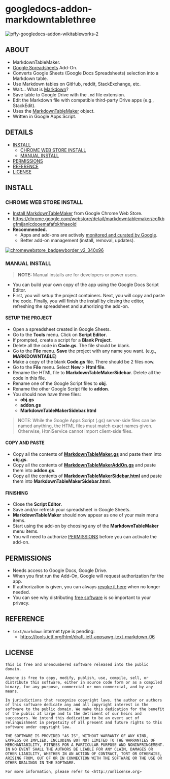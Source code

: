 # googledocs-addon-markdowntablethree

![pffy-googledocs-addon-wikitableworks-2](https://cloud.githubusercontent.com/assets/7258373/6681435/cd42f8b2-cc23-11e4-9c83-877550fb1e9e.png)

## ABOUT


  + MarkdownTableMaker.
  + [Google Spreadsheets](http://www.google.com/sheets/about/) Add-On.
  + Converts Google Sheets (Google Docs Spreadsheets) selection into a Markdown table.
  + Use Markdown tables on GitHub, reddit, StackExchange, etc.
  + Wait... What is [Markdown](http://en.wikipedia.org/wiki/Markdown)?
  + Save table to Google Drive with the `.md` file extension.
  + Edit the Markdown file with compatible third-party Drive apps (e.g., StackEdit).
  + Uses the [MarkdownTableMaker](https://github.com/pffy/googlescript-markdowntablethree/) object.
  + Written in Google Apps Script.


## DETAILS
  + [INSTALL](#install)
    + [CHROME WEB STORE INSTALL](#chrome-web-store-install)
    + [MANUAL INSTALL](#manual-install)
  + [PERMISSIONS](#permissions)
  + [REFERENCE](#reference)
  + [LICENSE](#license)


## INSTALL

### CHROME WEB STORE INSTALL

  + [Install MarkdownTableMaker](https://chrome.google.com/webstore/detail/markdowntablemaker/cofkbgfmijanlcdooemafafokhhaeold)
  from Google Chrome Web Store.
  + https://chrome.google.com/webstore/detail/markdowntablemaker/cofkbgfmijanlcdooemafafokhhaeold
  + **Recommended.**
    + Apps and add-ons are actively [monitored and curated by Google](https://support.google.com/chrome_webstore/answer/1047776?hl=en).
    + Better add-on management (install, removal, updates).

[![chromewebstore_badgewborder_v2_340x96](https://cloud.githubusercontent.com/assets/7258373/6788162/ee497942-d154-11e4-934d-ef386061181d.png)](https://chrome.google.com/webstore/detail/markdowntablemaker/cofkbgfmijanlcdooemafafokhhaeold)

### MANUAL INSTALL

> **NOTE:** Manual installs are for developers or power users.

  + You can build your own copy of the app using the Google Docs Script Editor.
  + First, you will setup the project containers. Next, you will copy and paste the code. Finally, you will finish the install by closing the editor, refreshing the spreadsheet and authorizing the add-on.

#### SETUP THE PROJECT

  + Open a spreadsheet created in Google Sheets.
  + Go to the **Tools** menu. Click on **Script Editor**.
  + If prompted, create a script for a **Blank Project**.
  + Delete all the code in **Code.gs**. The file should be blank.
  + Go to the **File** menu. **Save** the project with any name you want. (e.g., **MARKDOWNTABLE**)
  + Make a copy of the blank **Code.gs** file. There should be 2 files now.
  + Go to the **File** menu. Select **New** > **Html file**.
  + Rename the HTML file to **MarkdownTableMakerSidebar**. Delete all the code in this file.
  + Rename one of the Google Script files to **obj**.
  + Rename the other Google Script file to **addon**.
  + You should now have three files:
    + **obj.gs**
    + **addon.gs**
    + **MarkdownTableMakerSidebar.html**

> NOTE: While the Google Apps Script (.gs) server-side files can be named anything,
the HTML files must match exact names given. Otherwise, HtmlService cannot import client-side files.


#### COPY AND PASTE

  + Copy all the contents of [**MarkdownTableMaker.gs**](https://raw.githubusercontent.com/pffy/googledocs-addon-markdowntablethree/master/MarkdownTableMakerThree.gs) and paste them into **obj.gs**.
  + Copy all the contents of [**MarkdownTableMakerAddOn.gs**](https://raw.githubusercontent.com/pffy/googledocs-addon-markdowntablethree/master/MarkdownTableMakerAddOn.gs) and paste them into **addon.gs**.
  + Copy all the contents of [**MarkdownTableMakerSidebar.html**](https://raw.githubusercontent.com/pffy/googledocs-addon-markdowntablethree/master/MarkdownTableMakerSidebar.html) and paste them into **MarkdownTableMakerSidebar.html**.

#### FINISHING

  + Close the **Script Editor**.
  + Save and/or refresh your spreadsheet in Google Sheets.
  + **MarkdownTableMaker** should now appear as one of your main menu items.
  + Start using the add-on by choosing any of the **MarkdownTableMaker** menu items.
  + You will need to authorize [PERMISSIONS](#permissions) before you can activate the add-on.


## PERMISSIONS
  + Needs access to Google Docs, Google Drive.
  + When you first run the Add-On, Google will request authorization for the app.
  + If authorization is given,
  you can always [revoke it here](https://security.google.com/settings/security/permissions) when
  no longer needed.
  + You can see why distributing [free software](https://www.gnu.org/philosophy/free-sw.html)
   is so important to your privacy.


## REFERENCE

  + `text/markdown` internet type is pending:
    + https://tools.ietf.org/html/draft-ietf-appsawg-text-markdown-06


## LICENSE

```
This is free and unencumbered software released into the public domain.

Anyone is free to copy, modify, publish, use, compile, sell, or
distribute this software, either in source code form or as a compiled
binary, for any purpose, commercial or non-commercial, and by any
means.

In jurisdictions that recognize copyright laws, the author or authors
of this software dedicate any and all copyright interest in the
software to the public domain. We make this dedication for the benefit
of the public at large and to the detriment of our heirs and
successors. We intend this dedication to be an overt act of
relinquishment in perpetuity of all present and future rights to this
software under copyright law.

THE SOFTWARE IS PROVIDED "AS IS", WITHOUT WARRANTY OF ANY KIND,
EXPRESS OR IMPLIED, INCLUDING BUT NOT LIMITED TO THE WARRANTIES OF
MERCHANTABILITY, FITNESS FOR A PARTICULAR PURPOSE AND NONINFRINGEMENT.
IN NO EVENT SHALL THE AUTHORS BE LIABLE FOR ANY CLAIM, DAMAGES OR
OTHER LIABILITY, WHETHER IN AN ACTION OF CONTRACT, TORT OR OTHERWISE,
ARISING FROM, OUT OF OR IN CONNECTION WITH THE SOFTWARE OR THE USE OR
OTHER DEALINGS IN THE SOFTWARE.

For more information, please refer to <http://unlicense.org>

```

